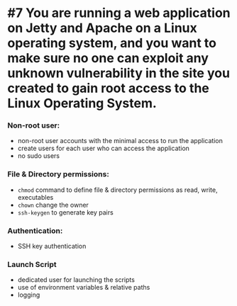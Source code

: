 # #7 You are running a web application on Jetty and Apache on a Linux operating system, and you want to make sure no one can exploit any unknown vulnerability in the site you created to gain root access to the Linux Operating System.

### Non-root user:
- non-root user accounts with the minimal access to run the application
- create users for each user who can access the application
- no sudo users

### File & Directory permissions:
- `chmod` command to define file & directory permissions as read, write, executables
- `chown` change the owner
- `ssh-keygen` to generate key pairs

### Authentication:
- SSH key authentication


### Launch Script
- dedicated user for launching the scripts
- use of environment variables & relative paths
- logging 
